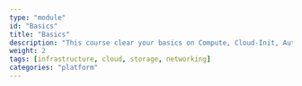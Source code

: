 ```yaml
---
type: "module"
id: "Basics"
title: "Basics"
description: "This course clear your basics on Compute, Cloud-Init, Automation, Scaling, Traffic, Storage, Backup"
weight: 2
tags: [infrastructure, cloud, storage, networking]
categories: "platform"
---
```

